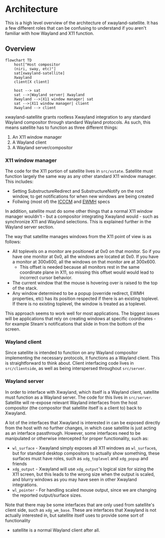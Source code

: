# Architecture

This is a high level overview of the architecture of xwayland-satellite. It has a
few different roles that can be confusing to understand if you aren't familiar with
how Wayland and X11 function.

## Overview

```mermaid
flowchart TD
    host["Host compositor
    (niri, sway, etc)"]
    sat[xwayland-satellite] 
    Xwayland
    client[X client]
    
    host --> sat
    sat -->|Wayland server| Xwayland
    Xwayland -->|X11 window manager| sat
    sat -->|X11 window manager| client
    Xwayland --> client
```

xwayland-satellite grants rootless Xwayland integration to any standard Wayland compositor through standard
Wayland protocols. As such, this means satellite has to function as three different things:

1. An X11 window manager
2. A Wayland client
3. A Wayland server/compositor

### X11 window manager

The code for the X11 portion of satellite lives in `src/xstate`. Satellite must function largely the same way
as any other standard X11 window manager. This includes:

- Setting SubstructureRedirect and SubstructureNotify on the root window, to get notifications for when new windows are being created
- Follwing (most of) the [ICCCM](https://www.x.org/releases/X11R7.6/doc/xorg-docs/specs/ICCCM/icccm.html) and [EWMH](https://specifications.freedesktop.org/wm-spec/latest/) specs

In addition, satellite must do some other things that a normal X11 window manager wouldn't - but a compositor integrating
Xwayland would - such as synchronize X11 and Wayland selections. This is explained further in the Wayland server section.

The way that satellite manages windows from the X11 point of view is as follows:

- All toplevels on a monitor are positioned at 0x0 on that monitor. So if you have one monitor at 0x0,
all the windows are located at 0x0. If you have a monitor at 300x600, all the windows on that monitor are at 300x600.
    - This offset is needed because all monitors rest in the same coordinate plane in X11, so missing this offset would
    would lead to incorrect cursor behavior.
- The current window that the mouse is hovering over is raised to the top of the stack.
- Any window determined to be a popup (override redirect, EWMH properties, etc) has its position respected if there is
an existing toplevel. If there is no existing toplevel, the window is treated as a toplevel.

This approach seems to work well for most applications. The biggest issues will be applications that rely on creating windows
at specific coordinates - for example Steam's notifications that slide in from the bottom of the screen.

### Wayland client

Since satellite is intended to function on any Wayland compositor implementing the necessary protocols,
it functions as a Wayland client. This is straightforward to think about. Client interfacing code lives in
`src/clientside`, as well as being interspersed throughout `src/server`.

### Wayland server

In order to interface with Xwayland, which itself is a Wayland client, satellite must function as a Wayland server.
The code for this lives in `src/server`. Satellite will re-expose relevant Wayland interfaces from the host compositor
(the compositor that satellite itself is a client to) back to Xwayland.

A lot of the interfaces that Xwayland is interested in can be exposed directly from the host with no further changes,
in which case satellite is just acting as an interface passthrough. However, some interfaces need to be manipulated
or otherwise intercepted for proper functionality, such as:

- `wl_surface` - Xwayland simply exposes all X11 windows as `wl_surface`s, but for standard desktop compositors to actually show something,
these surfaces must have roles, such as `xdg_toplevel` and `xdg_popup` and friends
- `xdg_output` - Xwayland will use `xdg_output`'s logical size for sizing the X11 screen, but this leads to the wrong size
when the output is scaled, and blurry windows as you may have seen in other Xwayland integrations.
- `wl_pointer` - For handling scaled mouse output, since we are changing the reported output/surface sizes.

Note that there may be some interfaces that are only used from satellite's client side, such as `xdg_wm_base`. These
are interfaces that Xwayland is not actually interested in, but satellite itself uses to provide some sort of functionality
- satellite is a normal Wayland client after all.

